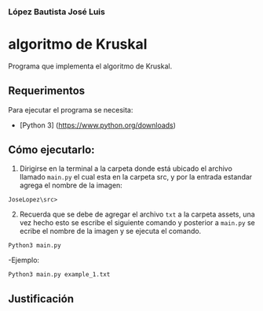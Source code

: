 ### López Bautista José Luis 

# algoritmo de Kruskal

Programa que implementa el algoritmo de Kruskal.

## Requerimentos
Para ejecutar el programa se necesita:
- [Python 3] (https://www.python.org/downloads)

## Cómo ejecutarlo:
1. Dirigirse en la terminal a la carpeta donde está ubicado el archivo llamado `main.py` el cual esta en la carpeta src, y por la entrada estandar agrega el nombre de la imagen: 
```
JoseLopez\src>
```
2. Recuerda que se debe de agregar el archivo `txt` a la carpeta assets, una vez hecho esto se escribe el siguiente comando y posterior a `main.py` se ecribe el nombre de la imagen y se ejecuta el comando.

```
Python3 main.py
```

-Ejemplo:

```
Python3 main.py example_1.txt
```

## Justificación
